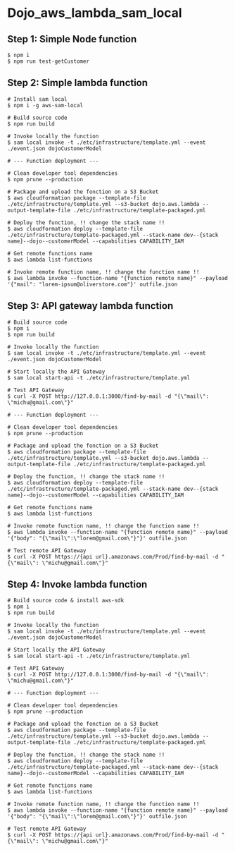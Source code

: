 # Dojo_aws_lambda_sam_local

## Step 1: Simple Node function

    $ npm i
    $ npm run test-getCustomer

## Step 2: Simple lambda function

    # Install sam local
    $ npm i -g aws-sam-local
    
    # Build source code
    $ npm run build    
    
    # Invoke locally the function
    $ sam local invoke -t ./etc/infrastructure/template.yml --event ./event.json dojoCustomerModel
    
    # --- Function deployment ---
    
    # Clean developer tool dependencies
    $ npm prune --production
    
    # Package and upload the fonction on a S3 Bucket
    $ aws cloudformation package --template-file ./etc/infrastructure/template.yml --s3-bucket dojo.aws.lambda --output-template-file ./etc/infrastructure/template-packaged.yml
    
    # Deploy the function, !! change the stack name !!
    $ aws cloudformation deploy --template-file ./etc/infrastructure/template-packaged.yml --stack-name dev--{stack name}--dojo--customerModel --capabilities CAPABILITY_IAM
    
    # Get remote functions name
    $ aws lambda list-functions
    
    # Invoke remote function name, !! change the function name !!
    $ aws lambda invoke --function-name "{function remote name}" --payload '{"mail": "lorem-ipsum@oliverstore.com"}' outfile.json

## Step 3: API gateway lambda function

    # Build source code
    $ npm i
    $ npm run build
    
    # Invoke locally the function
    $ sam local invoke -t ./etc/infrastructure/template.yml --event ./event.json dojoCustomerModel

    # Start locally the API Gateway
    $ sam local start-api -t ./etc/infrastructure/template.yml

    # Test API Gateway
    $ curl -X POST http://127.0.0.1:3000/find-by-mail -d "{\"mail\": \"michu@gmail.com\"}"
    
    # --- Function deployment ---
    
    # Clean developer tool dependencies
    $ npm prune --production
    
    # Package and upload the fonction on a S3 Bucket
    $ aws cloudformation package --template-file ./etc/infrastructure/template.yml --s3-bucket dojo.aws.lambda --output-template-file ./etc/infrastructure/template-packaged.yml
    
    # Deploy the function, !! change the stack name !!
    $ aws cloudformation deploy --template-file ./etc/infrastructure/template-packaged.yml --stack-name dev--{stack name}--dojo--customerModel --capabilities CAPABILITY_IAM
    
    # Get remote functions name
    $ aws lambda list-functions
    
    # Invoke remote function name, !! change the function name !!
    $ aws lambda invoke --function-name "{function remote name}" --payload '{"body": "{\"mail\":\"lorem@gmail.com\"}"}' outfile.json

    # Test remote API Gateway
    $ curl -X POST https://{api url}.amazonaws.com/Prod/find-by-mail -d "{\"mail\": \"michu@gmail.com\"}"

## Step 4: Invoke lambda function

    # Build source code & install aws-sdk
    $ npm i
    $ npm run build

    # Invoke locally the function
    $ sam local invoke -t ./etc/infrastructure/template.yml --event ./event.json dojoCustomerModel

    # Start locally the API Gateway
    $ sam local start-api -t ./etc/infrastructure/template.yml

    # Test API Gateway
    $ curl -X POST http://127.0.0.1:3000/find-by-mail -d "{\"mail\": \"michu@gmail.com\"}"
    
    # --- Function deployment ---
    
    # Clean developer tool dependencies
    $ npm prune --production
    
    # Package and upload the fonction on a S3 Bucket
    $ aws cloudformation package --template-file ./etc/infrastructure/template.yml --s3-bucket dojo.aws.lambda --output-template-file ./etc/infrastructure/template-packaged.yml
    
    # Deploy the function, !! change the stack name !!
    $ aws cloudformation deploy --template-file ./etc/infrastructure/template-packaged.yml --stack-name dev--{stack name}--dojo--customerModel --capabilities CAPABILITY_IAM
    
    # Get remote functions name
    $ aws lambda list-functions
    
    # Invoke remote function name, !! change the function name !!
    $ aws lambda invoke --function-name "{function remote name}" --payload '{"body": "{\"mail\":\"lorem@gmail.com\"}"}' outfile.json

    # Test remote API Gateway
    $ curl -X POST https://{api url}.amazonaws.com/Prod/find-by-mail -d "{\"mail\": \"michu@gmail.com\"}"